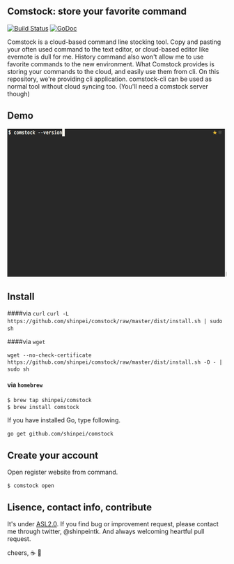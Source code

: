 ## Comstock: store your favorite command

[![Build Status](https://drone.io/github.com/shinpei/comstock/status.png)](https://drone.io/github.com/shinpei/comstock/latest)
[![GoDoc](https://godoc.org/github.com/shinpei/comstock?status.png)](https://godoc.org/github.com/shinpei/comstock)

Comstock is a cloud-based command line stocking tool. Copy and pasting your often used command to the text editor, or cloud-based editor like evernote is dull for me. History command also won't allow me to use favorite commands to the new environment. What Comstock provides is storing your commands to the cloud, and easily use them from cli. On this repository, we're providing cli application. comstock-cli can be used as normal tool without cloud syncing too. (You'll need a comstock server though)

## Demo
![](https://github.com/shinpei/comstock/blob/master/comstock-demo.gif)

## Install

####via `curl`
`
curl -L https://github.com/shinpei/comstock/raw/master/dist/install.sh | sudo sh
`

####via `wget`
```
wget --no-check-certificate https://github.com/shinpei/comstock/raw/master/dist/install.sh -O - | sudo sh
```

#### via `homebrew`
```
$ brew tap shinpei/comstock
$ brew install comstock
```

If you have installed Go, type following.
```
go get github.com/shinpei/comstock
```
## Create your account
Open register website from command.
```
$ comstock open
```

## Lisence, contact info, contribute
It's under [ASL2.0](http://www.apache.org/licenses/LICENSE-2.0). If you find bug or improvement request, please contact me through twitter, @shinpeintk. And always welcoming heartful pull request.

cheers, :coffee: :moyai:




